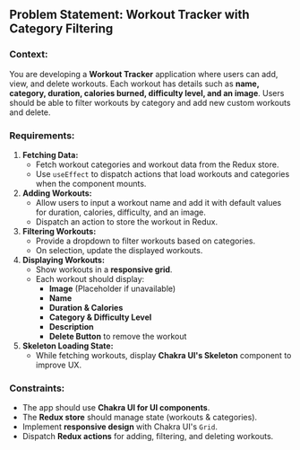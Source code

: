## Problem Statement: Workout Tracker with Category Filtering

### **Context:**

You are developing a **Workout Tracker** application where users can add, view, and delete workouts. Each workout has details such as **name, category, duration, calories burned, difficulty level, and an image**. Users should be able to filter workouts by category and add new custom workouts and delete.

### **Requirements:**

1. **Fetching Data:**
   - Fetch workout categories and workout data from the Redux store.
   - Use `useEffect` to dispatch actions that load workouts and categories when the component mounts.
2. **Adding Workouts:**
   - Allow users to input a workout name and add it with default values for duration, calories, difficulty, and an image.
   - Dispatch an action to store the workout in Redux.
3. **Filtering Workouts:**
   - Provide a dropdown to filter workouts based on categories.
   - On selection, update the displayed workouts.
4. **Displaying Workouts:**
   - Show workouts in a **responsive grid**.
   - Each workout should display:
     - **Image** (Placeholder if unavailable)
     - **Name**
     - **Duration & Calories**
     - **Category & Difficulty Level**
     - **Description**
     - **Delete Button** to remove the workout
5. **Skeleton Loading State:**
   - While fetching workouts, display **Chakra UI's Skeleton** component to improve UX.

### **Constraints:**

- The app should use **Chakra UI for UI components**.
- The **Redux store** should manage state (workouts & categories).
- Implement **responsive design** with Chakra UI's `Grid`.
- Dispatch **Redux actions** for adding, filtering, and deleting workouts.
